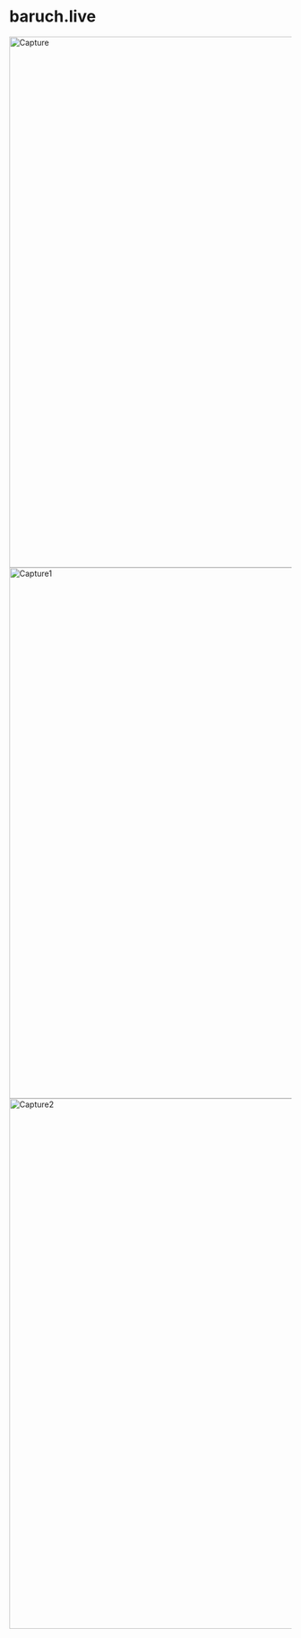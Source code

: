 # baruch.live
<img width="947" alt="Capture" src="https://user-images.githubusercontent.com/52837649/100523417-6aa87f80-317e-11eb-84b5-bd38f97a3f8c.PNG">

<img width="947" alt="Capture1" src="https://user-images.githubusercontent.com/52837649/100523436-80b64000-317e-11eb-80c7-74227ca38e01.PNG">

<img width="946" alt="Capture2" src="https://user-images.githubusercontent.com/52837649/100523453-99265a80-317e-11eb-9862-08d9885d8c12.PNG">
